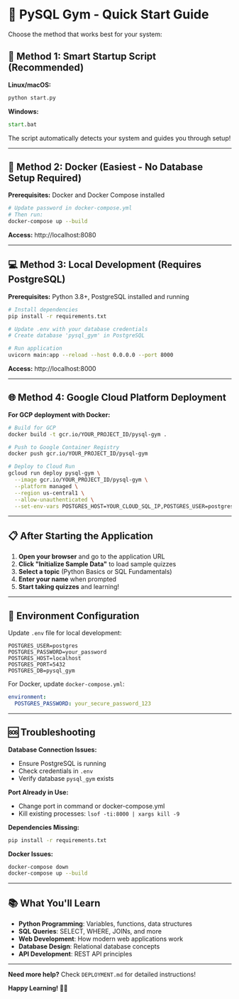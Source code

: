 # 🚀 PySQL Gym - Quick Start Guide

Choose the method that works best for your system:

## 🎯 Method 1: Smart Startup Script (Recommended)

**Linux/macOS:**
```bash
python start.py
```

**Windows:**
```cmd
start.bat
```

The script automatically detects your system and guides you through setup!

---

## 🐳 Method 2: Docker (Easiest - No Database Setup Required)

**Prerequisites:** Docker and Docker Compose installed

```bash
# Update password in docker-compose.yml
# Then run:
docker-compose up --build
```

**Access:** http://localhost:8080

---

## 💻 Method 3: Local Development (Requires PostgreSQL)

**Prerequisites:** Python 3.8+, PostgreSQL installed and running

```bash
# Install dependencies
pip install -r requirements.txt

# Update .env with your database credentials
# Create database 'pysql_gym' in PostgreSQL

# Run application
uvicorn main:app --reload --host 0.0.0.0 --port 8000
```

**Access:** http://localhost:8000

---

## 🌐 Method 4: Google Cloud Platform Deployment

**For GCP deployment with Docker:**

```bash
# Build for GCP
docker build -t gcr.io/YOUR_PROJECT_ID/pysql-gym .

# Push to Google Container Registry
docker push gcr.io/YOUR_PROJECT_ID/pysql-gym

# Deploy to Cloud Run
gcloud run deploy pysql-gym \
  --image gcr.io/YOUR_PROJECT_ID/pysql-gym \
  --platform managed \
  --region us-central1 \
  --allow-unauthenticated \
  --set-env-vars POSTGRES_HOST=YOUR_CLOUD_SQL_IP,POSTGRES_USER=postgres,POSTGRES_PASSWORD=YOUR_PASSWORD,POSTGRES_DB=pysql_gym
```

---

## 📋 After Starting the Application

1. **Open your browser** and go to the application URL
2. **Click "Initialize Sample Data"** to load sample quizzes
3. **Select a topic** (Python Basics or SQL Fundamentals)
4. **Enter your name** when prompted
5. **Start taking quizzes** and learning!

---

## 🔧 Environment Configuration

Update `.env` file for local development:

```env
POSTGRES_USER=postgres
POSTGRES_PASSWORD=your_password
POSTGRES_HOST=localhost
POSTGRES_PORT=5432
POSTGRES_DB=pysql_gym
```

For Docker, update `docker-compose.yml`:

```yaml
environment:
  POSTGRES_PASSWORD: your_secure_password_123
```

---

## 🆘 Troubleshooting

**Database Connection Issues:**
- Ensure PostgreSQL is running
- Check credentials in `.env`
- Verify database `pysql_gym` exists

**Port Already in Use:**
- Change port in command or docker-compose.yml
- Kill existing processes: `lsof -ti:8000 | xargs kill -9`

**Dependencies Missing:**
```bash
pip install -r requirements.txt
```

**Docker Issues:**
```bash
docker-compose down
docker-compose up --build
```

---

## 📚 What You'll Learn

- **Python Programming**: Variables, functions, data structures
- **SQL Queries**: SELECT, WHERE, JOINs, and more
- **Web Development**: How modern web applications work
- **Database Design**: Relational database concepts
- **API Development**: REST API principles

---

**Need more help?** Check `DEPLOYMENT.md` for detailed instructions!

**Happy Learning! 🧠💪**
